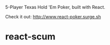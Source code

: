 5-Player Texas Hold 'Em Poker, built with React.

Check it out: http://www.react-poker.surge.sh
# react-scum
